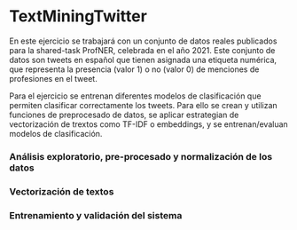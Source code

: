 # TextMiningTwitter
En este ejercicio se trabajará con un conjunto de datos reales publicados para la shared-task ProfNER, celebrada en el año 2021. Este conjunto de datos son tweets en español que tienen asignada una etiqueta numérica, que representa la presencia (valor 1) o no (valor 0) de menciones de profesiones en el tweet.

Para el ejercicio se entrenan diferentes modelos de clasificación que permiten clasificar correctamente los tweets. Para ello se crean y utilizan funciones de preprocesado de datos, se aplicar estrategian de vectorización de trextos como TF-IDF o embeddings, y se entrenan/evaluan modelos de clasificación.

### Análisis exploratorio, pre-procesado y normalización de los datos

### Vectorización de textos

### Entrenamiento y validación del sistema
